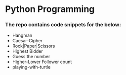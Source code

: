 # Python Programming

### The repo contains code snippets for the below:

* Hangman
* Caesar-Cipher
* Rock|Paper|Scissors
* Highest Bidder
* Guess the number
* Higher-Lower Follower count
* playing-with-turtle